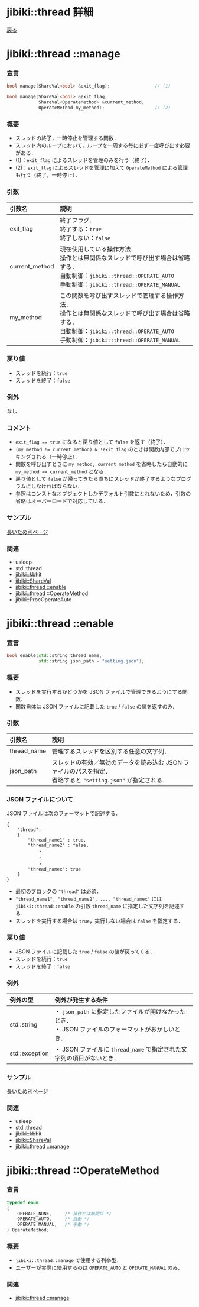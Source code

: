 # jibiki::thread 詳細
[戻る](overview.md/#jibikithread)

# jibiki::thread ::manage
### 宣言
```C++
bool manage(ShareVal<bool> &exit_flag);                 // (1)

bool manage(ShareVal<bool> &exit_flag,
            ShareVal<OperateMethod> &current_method,
            OperateMethod my_method);                   // (2)
```
### 概要
* スレッドの終了，一時停止を管理する関数．
* スレッド内のループにおいて，ループを一周する毎に必ず一度呼び出す必要がある．
* (1)：`exit_flag` によるスレッドを管理のみを行う（終了）．
* (2)：`exit_flag` によるスレッドを管理に加えて `OperateMethod` による管理も行う（終了，一時停止）．
### 引数
|引数名|説明|
|:-|:-|
|exit_flag|終了フラグ．<br>終了する：`true`<br>終了しない：`false`|
|current_method|現在使用している操作方法．<br>操作とは無関係なスレッドで呼び出す場合は省略する．<br>自動制御：`jibiki::thread::OPERATE_AUTO`<br>手動制御：`jibiki::thread::OPERATE_MANUAL`|
|my_method|この関数を呼び出すスレッドで管理する操作方法．<br>操作とは無関係なスレッドで呼び出す場合は省略する．<br>自動制御：`jibiki::thread::OPERATE_AUTO`<br>手動制御：`jibiki::thread::OPERATE_MANUAL`|
### 戻り値
* スレッドを続行：`true`
* スレッドを終了：`false`
### 例外
なし
### コメント
* `exit_flag == true` になると戻り値として `false` を返す（終了）．
* `(my_method != current_method) & !exit_flag` のときは関数内部でブロッキングされる（一時停止）．
* 関数を呼び出すときに `my_method`，`current_method` を省略したら自動的に `my_method == current_method` となる．
* 戻り値として `false` が帰ってきたら直ちにスレッドが終了するようなプログラムにしなければならない．
* 参照はコンストなオブジェクトしかデフォルト引数にとれないため，引数の省略はオーバーロードで対応している．
### サンプル
[長いため別ページ](spec_thread_manage_sample.md)

### 関連
* usleep
* std::thread
* jibiki::kbhit
* [jibiki::ShareVal](overview.md/#jibikiShareVal)
* [jibiki::thread ::enable](#jibikithread-enable)
* [jibiki::thread ::OperateMethod](#jibikithread-OperateMethod)
* jibiki::ProcOperateAuto

# jibiki::thread ::enable
### 宣言
```C++
bool enable(std::string thread_name,
            std::string json_path = "setting.json");
```
### 概要
* スレッドを実行するかどうかを JSON ファイルで管理できるようにする関数．
* 関数自体は JSON ファイルに記載した `true` / `false` の値を返すのみ．
### 引数
|引数名|説明|
|:-|:-|
|thread_name|管理するスレッドを区別する任意の文字列．|
|json_path|スレッドの有効／無効のデータを読み込む JSON ファイルのパスを指定．<br>省略すると `"setting.json"` が指定される．|
### JSON ファイルについて
JSON ファイルは次のフォーマットで記述する．
```
{
    "thread":
    {
        "thread_name1" : true,
        "thread_name2" : false,
            ・
            ・
            ・ 
        "thread_namex": true
    }
}
```
* 最初のブロックの `"thread"` は必須．
* `"thread_name1"`，`"thread_name2"`，`...`，`"thread_namex"` には `jibiki::thread::enable` の引数 `thread_name` に指定した文字列を記述する．
* スレッドを実行する場合は `true`，実行しない場合は `false` を指定する．
### 戻り値
* JSON ファイルに記載した `true` / `false` の値が戻ってくる．
* スレッドを続行：`true`
* スレッドを終了：`false`
### 例外
|例外の型|例外が発生する条件|
|:-|:-|
|std::string|・ `json_path` に指定したファイルが開けなかったとき．<br>・ JSON ファイルのフォーマットがおかしいとき．|
|std::exception|・ JSON ファイルに `thread_name` で指定された文字列の項目がないとき．|
### サンプル
[長いため別ページ](spec_thread_enable_sample.md)

### 関連
* usleep
* std::thread
* jibiki::kbhit
* [jibiki::ShareVal](overview.md/#jibikiShareVal)
* [jibiki::thread ::manage](#jibikithread-manage)

# jibiki::thread ::OperateMethod
### 宣言
```C++
typedef enum
{
    OPERATE_NONE,     /* 操作とは無関係 */
    OPERATE_AUTO,     /* 自動 */
    OPERATE_MANUAL,   /* 手動 */
} OperateMethod;
```
### 概要
* `jibiki::thread::manage` で使用する列挙型．
* ユーザーが実際に使用するのは `OPERATE_AUTO` と `OPERATE_MANUAL` のみ．

### 関連
* [jibiki::thread ::manage](#jibikithread-manage)